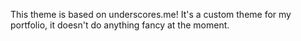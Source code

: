 This theme is based on underscores.me! It's a custom theme for my portfolio, it doesn't do anything fancy at the moment. 
